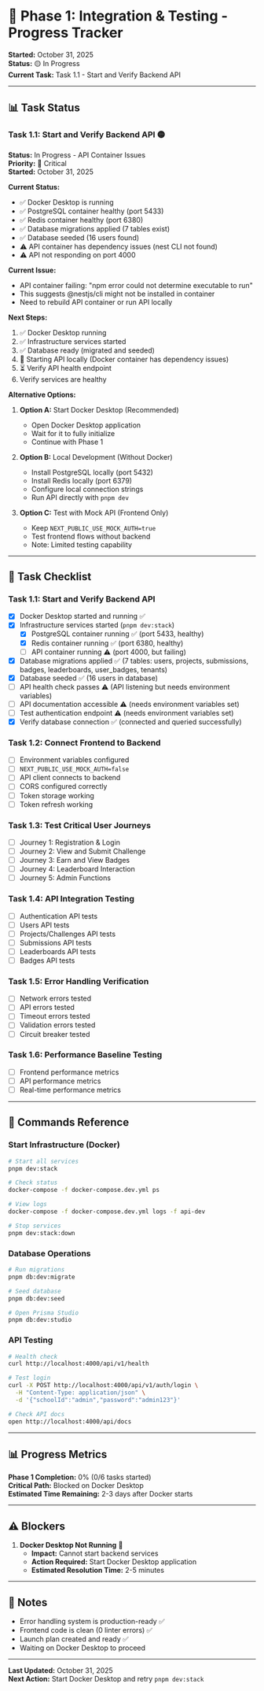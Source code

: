 # 🚀 Phase 1: Integration & Testing - Progress Tracker

**Started:** October 31, 2025  
**Status:** 🟡 In Progress  
**Current Task:** Task 1.1 - Start and Verify Backend API

---

## 📊 Task Status

### Task 1.1: Start and Verify Backend API 🟡
**Status:** In Progress - API Container Issues  
**Priority:** 🔴 Critical  
**Started:** October 31, 2025

**Current Status:**
- ✅ Docker Desktop is running
- ✅ PostgreSQL container healthy (port 5433)
- ✅ Redis container healthy (port 6380)
- ✅ Database migrations applied (7 tables exist)
- ✅ Database seeded (16 users found)
- ⚠️ API container has dependency issues (nest CLI not found)
- ⚠️ API not responding on port 4000

**Current Issue:**
- API container failing: "npm error could not determine executable to run"
- This suggests @nestjs/cli might not be installed in container
- Need to rebuild API container or run API locally

**Next Steps:**
1. ✅ Docker Desktop running
2. ✅ Infrastructure services started
3. ✅ Database ready (migrated and seeded)
4. 🔄 Starting API locally (Docker container has dependency issues)
5. ⏳ Verify API health endpoint
4. Verify services are healthy

**Alternative Options:**
1. **Option A:** Start Docker Desktop (Recommended)
   - Open Docker Desktop application
   - Wait for it to fully initialize
   - Continue with Phase 1

2. **Option B:** Local Development (Without Docker)
   - Install PostgreSQL locally (port 5432)
   - Install Redis locally (port 6379)
   - Configure local connection strings
   - Run API directly with `pnpm dev`

3. **Option C:** Test with Mock API (Frontend Only)
   - Keep `NEXT_PUBLIC_USE_MOCK_AUTH=true`
   - Test frontend flows without backend
   - Note: Limited testing capability

---

## 📝 Task Checklist

### Task 1.1: Start and Verify Backend API
- [x] Docker Desktop started and running ✅
- [x] Infrastructure services started (`pnpm dev:stack`)
  - [x] PostgreSQL container running ✅ (port 5433, healthy)
  - [x] Redis container running ✅ (port 6380, healthy)
  - [ ] API container running ⚠️ (port 4000, but failing)
- [x] Database migrations applied ✅ (7 tables: users, projects, submissions, badges, leaderboards, user_badges, tenants)
- [x] Database seeded ✅ (16 users in database)
- [ ] API health check passes ⚠️ (API listening but needs environment variables)
- [ ] API documentation accessible ⚠️ (needs environment variables set)
- [ ] Test authentication endpoint ⚠️ (needs environment variables set)
- [x] Verify database connection ✅ (connected and queried successfully)

### Task 1.2: Connect Frontend to Backend
- [ ] Environment variables configured
- [ ] `NEXT_PUBLIC_USE_MOCK_AUTH=false`
- [ ] API client connects to backend
- [ ] CORS configured correctly
- [ ] Token storage working
- [ ] Token refresh working

### Task 1.3: Test Critical User Journeys
- [ ] Journey 1: Registration & Login
- [ ] Journey 2: View and Submit Challenge
- [ ] Journey 3: Earn and View Badges
- [ ] Journey 4: Leaderboard Interaction
- [ ] Journey 5: Admin Functions

### Task 1.4: API Integration Testing
- [ ] Authentication API tests
- [ ] Users API tests
- [ ] Projects/Challenges API tests
- [ ] Submissions API tests
- [ ] Leaderboards API tests
- [ ] Badges API tests

### Task 1.5: Error Handling Verification
- [ ] Network errors tested
- [ ] API errors tested
- [ ] Timeout errors tested
- [ ] Validation errors tested
- [ ] Circuit breaker tested

### Task 1.6: Performance Baseline Testing
- [ ] Frontend performance metrics
- [ ] API performance metrics
- [ ] Real-time performance metrics

---

## 🔧 Commands Reference

### Start Infrastructure (Docker)
```bash
# Start all services
pnpm dev:stack

# Check status
docker-compose -f docker-compose.dev.yml ps

# View logs
docker-compose -f docker-compose.dev.yml logs -f api-dev

# Stop services
pnpm dev:stack:down
```

### Database Operations
```bash
# Run migrations
pnpm db:dev:migrate

# Seed database
pnpm db:dev:seed

# Open Prisma Studio
pnpm db:dev:studio
```

### API Testing
```bash
# Health check
curl http://localhost:4000/api/v1/health

# Test login
curl -X POST http://localhost:4000/api/v1/auth/login \
  -H "Content-Type: application/json" \
  -d '{"schoolId":"admin","password":"admin123"}'

# Check API docs
open http://localhost:4000/api/docs
```

---

## 📊 Progress Metrics

**Phase 1 Completion:** 0% (0/6 tasks started)  
**Critical Path:** Blocked on Docker Desktop  
**Estimated Time Remaining:** 2-3 days after Docker starts

---

## ⚠️ Blockers

1. **Docker Desktop Not Running** 🔴
   - **Impact:** Cannot start backend services
   - **Action Required:** Start Docker Desktop application
   - **Estimated Resolution Time:** 2-5 minutes

---

## 📝 Notes

- Error handling system is production-ready ✅
- Frontend code is clean (0 linter errors) ✅
- Launch plan created and ready ✅
- Waiting on Docker Desktop to proceed

---

**Last Updated:** October 31, 2025  
**Next Action:** Start Docker Desktop and retry `pnpm dev:stack`

